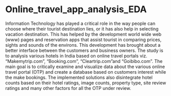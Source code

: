 # Online_travel_app_analysis_EDA

Information Technology has played a critical role in the way people can choose where their tourist destination lies, or it has also help in 
selecting vacation destination. This has helped by the development world wide web (www) pages and reservation apps that assist tourist in comparing prices, 
sights and sounds of the environs. This development has brought about a better interface between the customers and business owners. 
The study is to analysis various hotels in India based on online travel portals viz. “Makemytrip.com”, “Booking.com”, “Cleartrip.com”and “Goibibo.com”. 
The main goal is to critically examine and visualize data about the various online travel portal (OTP) and create a database based on customers interest while
the make bookings. The implemented solutions also disintegrate hotel counts based on their hotel ratings, image counts, property type, site review 
ratings and many other factors for all the OTP under review.
